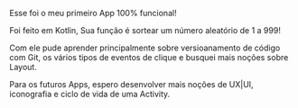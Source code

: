 Esse foi o meu primeiro App 100% funcional!

Foi feito em Kotlin, Sua função é sortear um número aleatório de 1 a 999!

Com ele pude aprender principalmente sobre versioanamento de código com Git, os vários tipos de eventos de clique e busquei mais noções sobre Layout.

Para os futuros Apps, espero desenvolver mais noções de UX|UI, iconografia e ciclo de vida de uma Activity.
